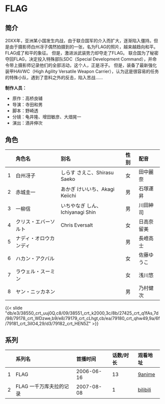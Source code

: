 # FLAG


## 简介

20XX年，亚洲某小国发生内战，由于联合国军的介入而扩大，逐渐陷入僵持。但是由于摄影师白州冴子偶然拍摄到的一张，名为FLAG的照片，越来越趋向和平。FLAG成了和平的象征。
但是，激进派武装势力却夺走了FLAG。
联合国为了秘密夺回FLAG，决定投入特殊部队SDC（Special Development Command），并命令带上摄影师记录他们的全部活动，这个人，正是冴子。
但是，装备了最新强化装甲HAVWC（High Agility Versatile Weapon Carrier），认为这是很容易的任务的特殊小队，遇到了意料之外的反击，陷入苦战……

**制作人员：**
- 原作：高桥良辅
- 导演：寺田和男
- 脚本：野崎透
- 分镜：龟井隆、增田敏彦、大畑晃一
- 演出：酒井伸次

## 角色

|     |   角色名   |   别名  | 性别 |  配音  |
|:--- |:------  |:----      |:---  |:--   |
| 1 | 白州冴子 | しらす さえこ、Shirasu Saeko | 女 | 田中麗奈 |
| 2 | 赤城圭一 | あかぎ けいいち、Akagi Keiichi | 男 | 石塚運昇 |
| 3 | 一柳信 | いちやなぎ しん、Ichiyanagi Shin | 男 | 川田紳司 |
| 4 | クリス・エバーソルト | Chris Eversalt | 女 | 日高奈留美 |
| 5 | ナディ・オロウカンディ |  | 男 | 長嶝高士 |
| 6 | ハカン・アクバル |  | 女 | 佐藤ゆうこ |
| 7 | ラウェル・スーミン |  | 女 | 浅川悠 |
| 8 | ヤン・ニッカネン |  | 男 | 乃村健次 |

{{< slide "db/e3/38550_crt_uuj0Q,c8/09/38551_crt_k2000,3c/8b/27425_crt_q1fAs,7d/98/79178_crt_WDzwe,b9/e8/79179_crt_cLhgt,cb/ea/79180_crt_qhw49,9a/6f/79181_crt_3iIO4,29/d3/79182_crt_HEN5Z" >}}

## 系列

|     |   系列名   |   首播时间  | 话数/时长  | 观看地址 |
|:---  |:------    |:----      |:---       |:---  |
| 1 | FLAG | 2006-06-16 | 13 | [9anime](https://9anime.to/watch/flag.zxow)  |
| 2 | FLAG 一千万库夫拉的记录 | 2007-08-08 | 1 | [bilibili](https://www.bilibili.com/video/BV1Sb411S7Pc)  |



